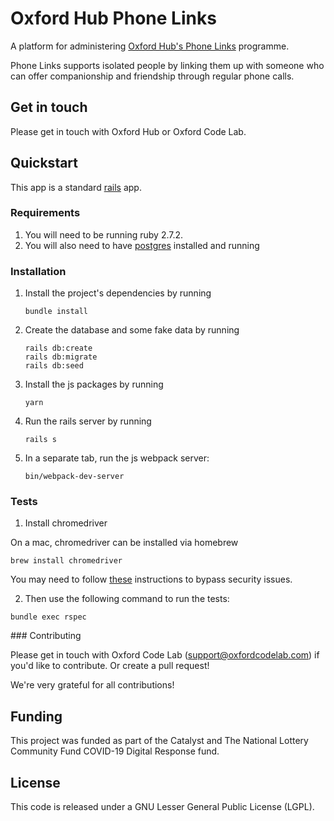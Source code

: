 # Oxford Hub Phone Links

A platform for administering [Oxford Hub's Phone Links](https://www.oxfordhub.org/phone-links) programme.

Phone Links supports isolated people by linking them up with someone who can offer companionship and friendship through regular phone calls.

## Get in touch

Please get in touch with Oxford Hub or Oxford Code Lab.

## Quickstart

This app is a standard [rails](https://rubyonrails.org/) app.

### Requirements

1. You will need to be running ruby 2.7.2.
1. You will also need to have [postgres](https://www.postgresql.org/download/) installed and running

### Installation

1. Install the project's dependencies by running
   ```
   bundle install
   ```
1. Create the database and some fake data by running
   ```
   rails db:create
   rails db:migrate
   rails db:seed
   ```
1. Install the js packages by running
   ```
   yarn
   ```
1. Run the rails server by running
   ```
   rails s
   ```
1. In a separate tab, run the js webpack server:
   ```
   bin/webpack-dev-server
   ```

### Tests

1. Install chromedriver

On a mac, chromedriver can be installed via homebrew

```
brew install chromedriver
```

You may need to follow [these](https://stackoverflow.com/questions/60362018/macos-catalinav-10-15-3-error-chromedriver-cannot-be-opened-because-the-de/60362134#60362134) instructions to bypass security issues.

2. Then use the following command to run the tests:

```
bundle exec rspec
```

### Contributing

Please get in touch with Oxford Code Lab (support@oxfordcodelab.com) if you'd like to contribute. Or create a pull request!

We're very grateful for all contributions!

## Funding

This project was funded as part of the Catalyst and The National Lottery Community Fund COVID-19 Digital Response fund.

## License

This code is released under a GNU Lesser General Public License (LGPL).
